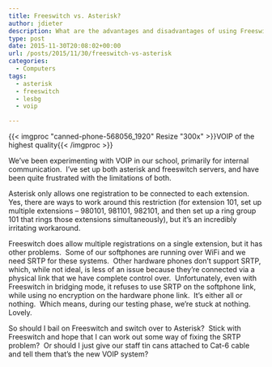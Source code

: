 ```yaml
---
title: Freeswitch vs. Asterisk?
author: jdieter
description: What are the advantages and disadvantages of using Freeswitch versus Asterisk?
type: post
date: 2015-11-30T20:08:02+00:00
url: /posts/2015/11/30/freeswitch-vs-asterisk
categories:
  - Computers
tags:
  - asterisk
  - freeswitch
  - lesbg
  - voip

---
```

{{< imgproc "canned-phone-568056_1920" Resize "300x" >}}VOIP of the highest quality{{< /imgproc >}}

We&#8217;ve been experimenting with VOIP in our school, primarily for internal communication.  I&#8217;ve set up both asterisk and freeswitch servers, and have been quite frustrated with the limitations of both.

Asterisk only allows one registration to be connected to each extension.  Yes, there are ways to work around this restriction (for extension 101, set up multiple extensions &#8211; 980101, 981101, 982101, and then set up a ring group 101 that rings those extensions simultaneously), but it&#8217;s an incredibly irritating workaround.

Freeswitch does allow multiple registrations on a single extension, but it has other problems.  Some of our softphones are running over WiFi and we need SRTP for these systems.  Other hardware phones don&#8217;t support SRTP, which, while not ideal, is less of an issue because they&#8217;re connected via a physical link that we have complete control over.  Unfortunately, even with Freeswitch in bridging mode, it refuses to use SRTP on the softphone link, while using no encryption on the hardware phone link.  It&#8217;s either all or nothing.  Which means, during our testing phase, we&#8217;re stuck at nothing.  Lovely.

So should I bail on Freeswitch and switch over to Asterisk?  Stick with Freeswitch and hope that I can work out some way of fixing the SRTP problem?  Or should I just give our staff tin cans attached to Cat-6 cable and tell them that&#8217;s the new VOIP system?
